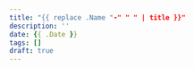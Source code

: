 ```yaml
---
title: "{{ replace .Name "-" " " | title }}"
description: ''
date: {{ .Date }}
tags: []
draft: true
---
```

